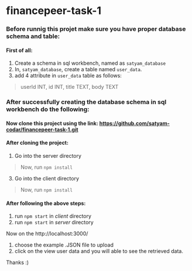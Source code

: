 ﻿# financepeer-task-1

### Before runnig this projet make sure you have proper database schema and table:

#### First of all:

1. Create a schema in sql workbench, named as `satyam_database`
2. In, `satyam_database`, create a table named `user_data`.
3. add 4 attribute in `user_data` table as follows:

> userId INT,
> id INT,
> title TEXT,
> body TEXT

### After successfully creating the database schema in sql workbench do the following:

#### Now clone this project using the link: https://github.com/satyam-codar/financepeer-task-1.git

#### After cloning the project:

1. Go into the server directory 
> Now, run `npm install`
3. Go into the client directory 
> Now, run `npm install`

#### After following the above steps:

1. run `npm start` in _*client*_ directory
2. run `npm start` in *_server_* directory

Now on the http://localhost:3000/

1. choose the example .JSON file to upload
2. click on the view user data and you will able to see the retrieved data.

Thanks :)
